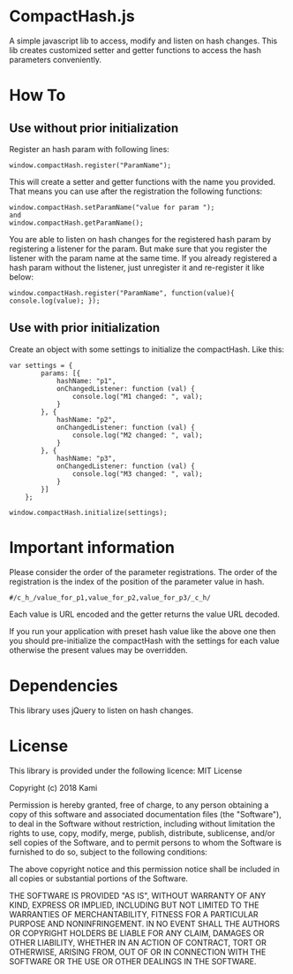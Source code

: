 
# CompactHash.js
A simple javascript lib to access, modify and listen on hash changes. This lib creates customized setter and getter functions to access the hash parameters conveniently. 

# How To
## Use without prior initialization
Register an hash param with following lines:

	window.compactHash.register("ParamName");

This will create a setter and getter functions with the name you provided.  That means you can use after the registration the following functions:

	window.compactHash.setParamName("value for param ");
	and
	window.compactHash.getParamName();

You are able to listen on hash changes for the registered hash param by  registering a listener for the param.
But make sure that you register the listener with the param name at the same time.
If you already registered a hash param without the listener, just unregister it and re-register it like below:
	
	window.compactHash.register("ParamName", function(value){ console.log(value); });


## Use with prior initialization
Create an object with some settings to initialize the compactHash. Like this:

	var settings = {
            params: [{
                hashName: "p1",
                onChangedListener: function (val) {
                    console.log("M1 changed: ", val);
                }
            }, {
                hashName: "p2",
                onChangedListener: function (val) {
                    console.log("M2 changed: ", val);
                }
            }, {
                hashName: "p3",
                onChangedListener: function (val) {
                    console.log("M3 changed: ", val);
                }
            }]
        };

	window.compactHash.initialize(settings);

# Important information
Please consider the order of the parameter registrations. The order of the registration is the index of the position of the parameter value in hash. 
		
	#/c_h_/value_for_p1,value_for_p2,value_for_p3/_c_h/
Each value is URL encoded and the getter returns the value URL decoded.

If you run your application with preset hash value like the above one then you should pre-initialize the compactHash with the settings for each value otherwise the present values may be overridden. 

# Dependencies
This library uses jQuery to listen on hash changes.

# License
This library is provided under the following licence:
MIT License

Copyright (c) 2018 Kami

Permission is hereby granted, free of charge, to any person obtaining a copy
of this software and associated documentation files (the "Software"), to deal
in the Software without restriction, including without limitation the rights
to use, copy, modify, merge, publish, distribute, sublicense, and/or sell
copies of the Software, and to permit persons to whom the Software is
furnished to do so, subject to the following conditions:

The above copyright notice and this permission notice shall be included in all
copies or substantial portions of the Software.

THE SOFTWARE IS PROVIDED "AS IS", WITHOUT WARRANTY OF ANY KIND, EXPRESS OR
IMPLIED, INCLUDING BUT NOT LIMITED TO THE WARRANTIES OF MERCHANTABILITY,
FITNESS FOR A PARTICULAR PURPOSE AND NONINFRINGEMENT. IN NO EVENT SHALL THE
AUTHORS OR COPYRIGHT HOLDERS BE LIABLE FOR ANY CLAIM, DAMAGES OR OTHER
LIABILITY, WHETHER IN AN ACTION OF CONTRACT, TORT OR OTHERWISE, ARISING FROM,
OUT OF OR IN CONNECTION WITH THE SOFTWARE OR THE USE OR OTHER DEALINGS IN THE
SOFTWARE.
